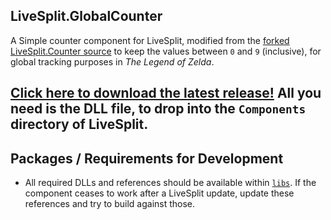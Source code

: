 ## LiveSplit.GlobalCounter
A Simple counter component for LiveSplit, modified from the [forked LiveSplit.Counter source](https://github.com/LiveSplit/LiveSplit.Counter) to keep the values between `0` and `9` (inclusive), for global tracking purposes in *The Legend of Zelda*.

## [Click here to download the latest release!](https://github.com/DoctorBlue/LiveSplit.GlobalCounter/releases/latest) All you need is the DLL file, to drop into the `Components` directory of LiveSplit.

## Packages / Requirements for Development

- All required DLLs and references should be available within [`libs`](https://github.com/DoctorBlue/LiveSplit.GlobalCounter/tree/main/libs). If the component ceases to work after a LiveSplit update, update these references and try to build against those.
